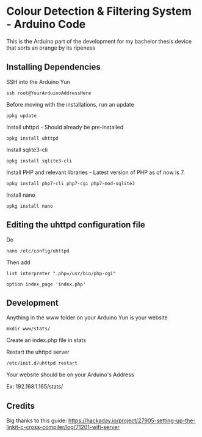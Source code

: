# Colour Detection & Filtering System - Arduino Code

This is the Arduino part of the development for my bachelor thesis device that sorts an orange by its ripeness

## Installing Dependencies

SSH into the Arduino Yun

`ssh root@YourArduinoAddressHere`

Before moving with the installations, run an update

`opkg update`

Install uhttpd - Should already be pre-installed

`opkg install uhttpd`

Install sqlite3-cli

`opkg install sqlite3-cli`

Install PHP and relevant libraries - Latest version of PHP as of now is 7.

`opkg install php7-cli php7-cgi php7-mod-sqlite3`

Install nano

`opkg install nano`

## Editing the uhttpd configuration file

Do

`nano /etc/config/uhttpd`

Then add

`list interpreter ".php=/usr/bin/php-cgi"`

`option index_page 'index.php'`

## Development

Anything in the www folder on your Arduino Yun is your website

`mkdir www/stats/`

Create an index.php file in stats

<?php
  echo "Hello World, running PHP test!"
?>

Restart the uhttpd server

`/etc/init.d/uhttpd restart`

Your website should be on your Arduino's Address

Ex: 192.168.1.165/stats/

## Credits

Big thanks to this guide: https://hackaday.io/project/27905-setting-up-the-linkit-c-cross-compiler/log/71201-wifi-server